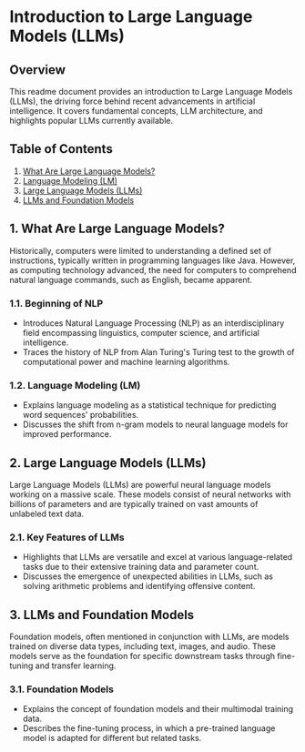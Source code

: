 # Introduction to Large Language Models (LLMs)

## Overview
This readme document provides an introduction to Large Language Models (LLMs), the driving force behind recent advancements in artificial intelligence. It covers fundamental concepts, LLM architecture, and highlights popular LLMs currently available.

## Table of Contents
1. [What Are Large Language Models?](#what-are-large-language-models)
2. [Language Modeling (LM)](#language-modeling)
3. [Large Language Models (LLMs)](#large-language-models)
4. [LLMs and Foundation Models](#llms-and-foundation-models)

## 1. What Are Large Language Models?
Historically, computers were limited to understanding a defined set of instructions, typically written in programming languages like Java. However, as computing technology advanced, the need for computers to comprehend natural language commands, such as English, became apparent.

### 1.1. Beginning of NLP
- Introduces Natural Language Processing (NLP) as an interdisciplinary field encompassing linguistics, computer science, and artificial intelligence.
- Traces the history of NLP from Alan Turing's Turing test to the growth of computational power and machine learning algorithms.

### 1.2. Language Modeling (LM)
- Explains language modeling as a statistical technique for predicting word sequences' probabilities.
- Discusses the shift from n-gram models to neural language models for improved performance.

## 2. Large Language Models (LLMs)
Large Language Models (LLMs) are powerful neural language models working on a massive scale. These models consist of neural networks with billions of parameters and are typically trained on vast amounts of unlabeled text data.

### 2.1. Key Features of LLMs
- Highlights that LLMs are versatile and excel at various language-related tasks due to their extensive training data and parameter count.
- Discusses the emergence of unexpected abilities in LLMs, such as solving arithmetic problems and identifying offensive content.

## 3. LLMs and Foundation Models
Foundation models, often mentioned in conjunction with LLMs, are models trained on diverse data types, including text, images, and audio. These models serve as the foundation for specific downstream tasks through fine-tuning and transfer learning.

### 3.1. Foundation Models
- Explains the concept of foundation models and their multimodal training data.
- Describes the fine-tuning process, in which a pre-trained language model is adapted for different but related tasks.

